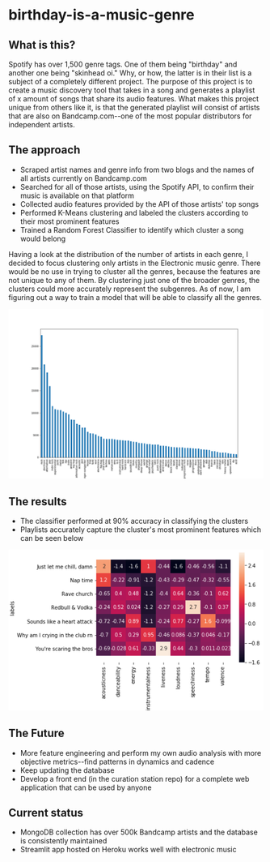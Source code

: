 # birthday-is-a-music-genre


## What is this?
Spotify has over 1,500 genre tags. One of them being "birthday" and another one being "skinhead oi." Why, or how, the latter is in their list is a subject of a completely different project. The purpose of this project is to create a music discovery tool that takes in a song and generates a playlist of x amount of songs that share its audio features. What makes this project unique from others like it, is that the generated playlist will consist of artists that are also on Bandcamp.com--one of the most popular distributors for independent artists.

## The approach
* Scraped artist names and genre info from two blogs and the names of all artists currently on Bandcamp.com
* Searched for all of those artists, using the Spotify API, to confirm their music is available on that platform
* Collected audio features provided by the API of those artists' top songs
* Performed K-Means clustering and labeled the clusters according to their most prominent features
* Trained a Random Forest Classifier to identify which cluster a song would belong

Having a look at the distribution of the number of artists in each genre, I decided to focus clustering only artists in the Electronic music genre. There would be no use in trying to cluster all the genres, because the features are not unique to any of them. By clustering just one of the broader genres, the clusters could more accurately represent the subgenres. As of now, I am figuring out a way to train a model that will be able to classify all the genres.

![Distribution of artists on Bandcamp grouped by genre](https://github.com/xxristoskk/birthday-is-a-music-genre/blob/master/Visuals/bc_genre_dist.png)

## The results
* The classifier performed at 90% accuracy in classifying the clusters
* Playlists accurately capture the cluster's most prominent features which can be seen below

![Heatmap of the audio features for each cluster label](https://github.com/xxristoskk/birthday-is-a-music-genre/blob/master/Visuals/labels_md.png)

## The Future
* More feature engineering and perform my own audio analysis with more objective metrics--find patterns in dynamics and cadence
* Keep updating the database
* Develop a front end (in the curation station repo) for a complete web application that can be used by anyone

## Current status
* MongoDB collection has over 500k Bandcamp artists and the database is consistently maintained
* Streamlit app hosted on Heroku works well with electronic music
